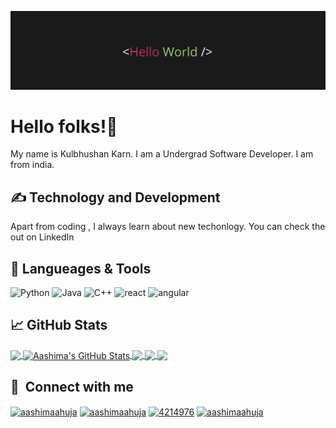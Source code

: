 

<!--
**Kulbhushankarn/Kulbhushankarn** is a ✨ _special_ ✨ repository because its `README.md` (this file) appears on your GitHub profile.

Here are some ideas to get you started:

- 🔭 I’m currently working on ...
- 🌱 I’m currently learning ...
- 👯 I’m looking to collaborate on ...
- 🤔 I’m looking for help with ...
- 💬 Ask me about ...
- 📫 How to reach me: ...
- 😄 Pronouns: ...
- ⚡ Fun fact: ...
-->
![Header](https://github.com/Kulbhushankarn/Kulbhushankarn.github.io/blob/main/banner.png)

# Hello folks!👋

My name is Kulbhushan Karn. I am a Undergrad Software Developer. I am from india.

## &#x270d; Technology and Development

Apart from coding , I always learn about new techonlogy. You can check the out on LinkedIn

## 🔧 Langueages & Tools
<p align='left'>
  <img src="https://upload.wikimedia.org/wikipedia/commons/c/c3/Python-logo-notext.svg" alt="Python" width="40" height="40">
  <img src='https://en.wikipedia.org/wiki/File:Java_programming_language_logo.svg' alt="Java" width="40" height="40">
  <img src='https://en.wikipedia.org/wiki/File:ISO_C%2B%2B_Logo.svg' height='40' width='40' alt="C++">
   <img src="https://upload.wikimedia.org/wikipedia/commons/thumb/a/a7/React-icon.svg/1280px-React-icon.svg.png" alt="react" width="auto" height="40"/>
   <img src="https://angular.io/assets/images/logos/angular/angular.svg" alt="angular" width="40" height="40"/>
</p>


## &#x1f4c8; GitHub Stats
<a href="https://github.com/Kulbhushankarn/kulbhushankarn">
  <img align="center" src="https://github-readme-stats.vercel.app/api/top-langs/?username=kulbhushankarn&title_color=ffffff&text_color=c9cacc&icon_color=2bbc8a&bg_color=1d1f21&langs_count=3" />
</a>
<a href="https://github.com/AashimaAhuja/AashimaAhuja">
  <img align="center" src="https://github-readme-stats.vercel.app/api?username=AashimaAhuja&show_icons=true&line_height=27&count_private=true&title_color=ffffff&text_color=c9cacc&icon_color=2bbc8a&bg_color=1d1f21" alt="Aashima's GitHub Stats" />
</a>
<a href="https://github.com/AashimaAhuja/AashimaAhuja">
   <img align="center" src="https://github-readme-stats.vercel.app/api/pin/?username=AashimaAhuja&repo=Masonary&title_color=ffffff&text_color=c9cacc&icon_color=2bbc8a&bg_color=1d1f21" />
</a>
<a href="https://github.com/AashimaAhuja/AashimaAhuja">
   <img align="center" src="https://github-readme-stats.vercel.app/api/pin/?username=AashimaAhuja&repo=star-wars &title_color=ffffff&text_color=c9cacc&icon_color=2bbc8a&bg_color=1d1f21" />
</a>
<a href="https://github.com/AashimaAhuja/AashimaAhuja">
   <img align="center" src="https://github-readme-stats.vercel.app/api/pin/?username=AashimaAhuja&repo=Infinite-scroll &title_color=ffffff&text_color=c9cacc&icon_color=2bbc8a&bg_color=1d1f21" />
</a>

## 🔗 &nbsp;**Connect with me**
<p align="left">
<a href="#" target="blank"><img align="center" src="https://raw.githubusercontent.com/rahuldkjain/github-profile-readme-generator/master/src/images/icons/Social/twitter.svg" alt="aashimaahuja" height="30" width="40" /></a>
<a href="https://www.linkedin.com/in/aashimaahuja/" target="blank"><img align="center" src="https://raw.githubusercontent.com/rahuldkjain/github-profile-readme-generator/master/src/images/icons/Social/linked-in-alt.svg" alt="aashimaahuja" height="30" width="40" /></a>
<a href="#" target="blank"><img align="center" src="https://raw.githubusercontent.com/rahuldkjain/github-profile-readme-generator/master/src/images/icons/Social/stack-overflow.svg" alt="4214976" height="30" width="40" /></a>
<a href="https://instagram.com/aashi811" target="blank"><img align="center" src="https://raw.githubusercontent.com/rahuldkjain/github-profile-readme-generator/master/src/images/icons/Social/instagram.svg" alt="aashimaahuja" height="30" width="40" /></a>



[1.1]: https://i.imgur.com/Vahbdkj.png (linkedin icon)
